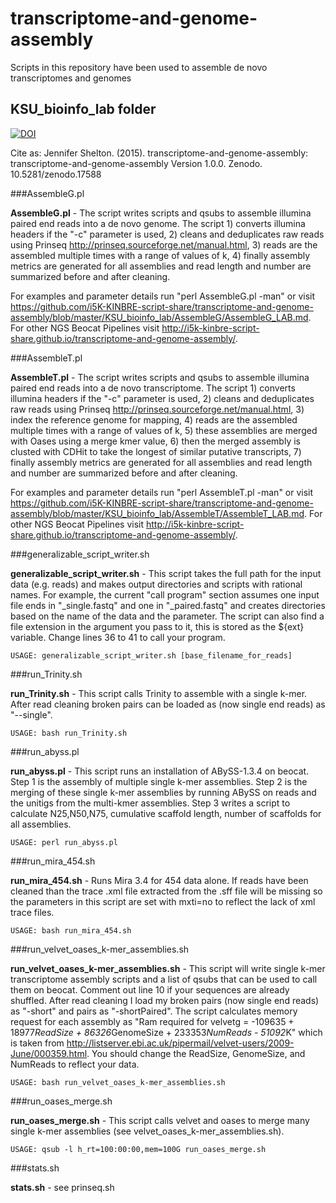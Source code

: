 transcriptome-and-genome-assembly
=================================

Scripts in this repository have been used to assemble de novo transcriptomes and genomes 

KSU_bioinfo_lab folder
----------------------

[![DOI](https://zenodo.org/badge/doi/10.5281/zenodo.17588.svg)](http://dx.doi.org/10.5281/zenodo.17588)

Cite as: Jennifer Shelton. (2015). transcriptome-and-genome-assembly: transcriptome-and-genome-assembly Version 1.0.0. Zenodo. 10.5281/zenodo.17588

###AssembleG.pl

**AssembleG.pl** - The script writes scripts and qsubs to assemble illumina paired end reads into a de novo genome. The script 1) converts illumina headers if the "-c" parameter is used, 2) cleans and deduplicates raw reads using Prinseq http://prinseq.sourceforge.net/manual.html, 3) reads are the assembled multiple times with a range of values of k, 4) finally assembly metrics are generated for all assemblies and read length and number are summarized before and after cleaning.

For examples and parameter details run "perl AssembleG.pl -man" or visit https://github.com/i5K-KINBRE-script-share/transcriptome-and-genome-assembly/blob/master/KSU_bioinfo_lab/AssembleG/AssembleG_LAB.md. For other NGS Beocat Pipelines visit http://i5k-kinbre-script-share.github.io/transcriptome-and-genome-assembly/.

###AssembleT.pl

**AssembleT.pl** - The script writes scripts and qsubs to assemble illumina paired end reads into a de novo transcriptome. The script 1) converts illumina headers if the "-c" parameter is used, 2) cleans and deduplicates raw reads using Prinseq http://prinseq.sourceforge.net/manual.html, 3) index the reference genome for mapping, 4) reads are the assembled multiple times with a range of values of k, 5) these assemblies are merged with Oases using a merge kmer value, 6) then the merged assembly is clusted with CDHit to take the longest of similar putative transcripts, 7) finally assembly metrics are generated for all assemblies and read length and number are summarized before and after cleaning.

For examples and parameter details run "perl AssembleT.pl -man" or visit https://github.com/i5K-KINBRE-script-share/transcriptome-and-genome-assembly/blob/master/KSU_bioinfo_lab/AssembleT/AssembleT_LAB.md. For other NGS Beocat Pipelines visit http://i5k-kinbre-script-share.github.io/transcriptome-and-genome-assembly/.

###generalizable_script_writer.sh

**generalizable_script_writer.sh** - This script takes the full path for the input data (e.g. reads) and makes output directories and scripts with rational names. For example, the current "call program" section assumes one input file ends in "_single.fastq" and one in "_paired.fastq" and creates directories based on the name of the data and the parameter. The script can also find a file extension in the argument you pass to it, this is stored as the ${ext} variable. Change lines 36 to 41 to call your program.

```
USAGE: generalizable_script_writer.sh [base_filename_for_reads]
```
###run_Trinity.sh

**run_Trinity.sh** - This script calls Trinity to assemble with a single k-mer. After read cleaning broken pairs can be loaded as (now single end reads) as "--single".

```
USAGE: bash run_Trinity.sh
```
###run_abyss.pl

**run_abyss.pl** - This script runs an installation of ABySS-1.3.4 on beocat. Step 1 is the assembly of multiple single k-mer assemblies. Step 2 is the merging of these single k-mer assemblies by running ABySS on reads and the unitigs from the multi-kmer assemblies. Step 3 writes a script to calculate N25,N50,N75, cumulative scaffold length, number of scaffolds for all assemblies.

```
USAGE: perl run_abyss.pl
```
###run_mira_454.sh

**run_mira_454.sh** - Runs Mira 3.4 for 454 data alone. If reads have been cleaned than the trace .xml file extracted from the .sff file will be missing so the parameters in this script are set with mxti=no to reflect the lack of xml trace files.

```
USAGE: bash run_mira_454.sh
```
###run_velvet_oases_k-mer_assemblies.sh

**run_velvet_oases_k-mer_assemblies.sh** - This script will write single k-mer transcriptome assembly scripts and a list of qsubs that can be used to call them on beocat. Comment out line 10 if your sequences are already shuffled. After read cleaning I load my broken pairs (now single end reads) as "-short" and pairs as "-shortPaired". The script calculates memory request for each assembly as "Ram required for velvetg = -109635 + 18977*ReadSize + 86326*GenomeSize + 233353*NumReads - 51092*K" which is taken from http://listserver.ebi.ac.uk/pipermail/velvet-users/2009-June/000359.html. You should change the ReadSize, GenomeSize, and NumReads to reflect your data.

```
USAGE: bash run_velvet_oases_k-mer_assemblies.sh
```
###run_oases_merge.sh

**run_oases_merge.sh** - This script calls velvet and oases to merge many single k-mer assemblies (see velvet_oases_k-mer_assemblies.sh).

```
USAGE: qsub -l h_rt=100:00:00,mem=100G run_oases_merge.sh
```
###stats.sh

**stats.sh** - see prinseq.sh
 
 





